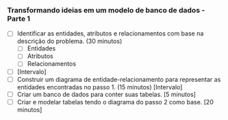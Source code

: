 ### Transformando ideias em um modelo de banco de dados - Parte 1

- [ ] Identificar as entidades, atributos e relacionamentos com base na descrição do problema. (30 minutos)
	- [ ] Entidades
	- [ ] Atributos
	- [ ] Relacionamentos
- [ ] [Intervalo]
- [ ] Construir um diagrama de entidade-relacionamento para representar as entidades encontradas no passo 1. (15 minutos) [Intervalo]
- [ ] Criar um banco de dados para conter suas tabelas. [5 minutos]
- [ ] Criar e modelar tabelas tendo o diagrama do passo 2 como base. [20 minutos]
